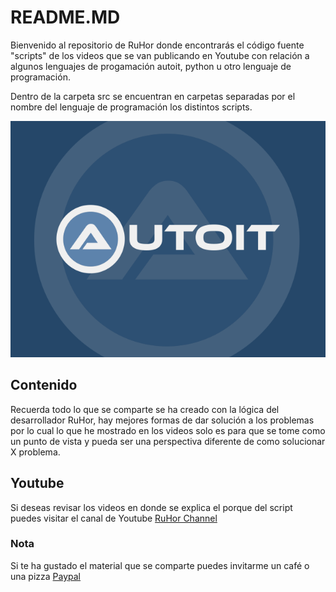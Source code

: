 # README.MD
Bienvenido al repositorio de RuHor donde encontrarás el código fuente "scripts" de los videos que se van publicando en Youtube con relación a algunos lenguajes de progamación autoit, python u otro lenguaje de programación.

Dentro de la carpeta src se encuentran en carpetas separadas por el nombre del lenguaje de programación los distintos scripts.

![](/preview.png)

## Contenido
Recuerda todo lo que se comparte se ha creado con la lógica del desarrollador RuHor, hay mejores formas de dar solución a los problemas por lo cual lo que he mostrado en los videos solo es para que se tome como un punto de vista y pueda ser una perspectiva diferente de como solucionar X problema.

## Youtube
Si deseas revisar los videos en donde se explica el porque del script puedes visitar el canal de Youtube [RuHor Channel](https://www.youtube.com/@RuHor)

### Nota
Si te ha gustado el material que se comparte puedes invitarme un café o una pizza [Paypal](https://www.paypal.com/paypalme/JorgeTene)
